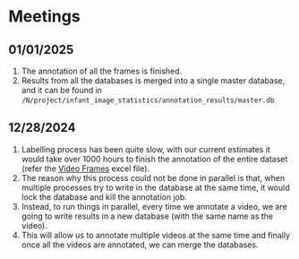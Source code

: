 # Meetings

## 01/01/2025

1. The annotation of all the frames is finished.
2. Results from all the databases is merged into a single master database, and it can be found in `/N/project/infant_image_statistics/annotation_results/master.db`

## 12/28/2024

1. Labelling process has been quite slow, with our current estimates it would take over 1000 hours to finish the annotation of the entire dataset (refer the [Video Frames](https://indiana-my.sharepoint.com/:x:/r/personal/demistry_iu_edu/Documents/Video%20frames.xlsx?d=w6415a16dccb944239204d0afc245d83b&csf=1&web=1&e=MSOy40) excel file).
2. The reason why this process could not be done in parallel is that, when multiple processes try to write in the database at the same time, it would lock the database and kill the annotation job.
3. Instead, to run things in parallel, every time we annotate a video, we are going to write results in a new database (with the same name as the video).
4. This will allow us to annotate multiple videos at the same time and finally once all the videos are annotated, we can merge the databases.
